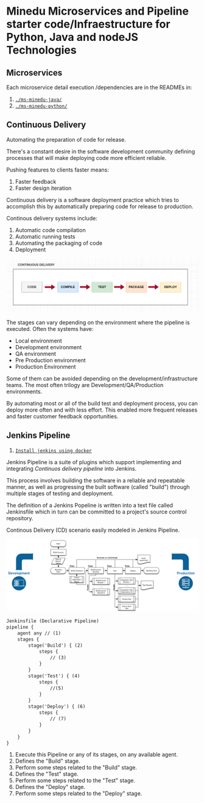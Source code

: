 <H1>Minedu Microservices and Pipeline starter code/Infraestructure for Python, Java and nodeJS Technologies</H1>

<H2>Microservices</H2>


Each microservice detail execution /dependencies are in the READMEs in:


1. [`./ms-minedu-java/`](./ms-minedu-java/README.md)
2. [`./ms-minedu-python/`](./ms-minedu-python/README.md)


<H2>Continuous Delivery</H2>

Automating the preparation of code for release.

There's a constant desire in the software development community defining processes that will make deploying code more efficient reliable. 

Pushing features to clients faster means:
<ol> 
  <li>Faster feedback</li> 
  <li>Faster design iteration</li>
</ol>

Continuous delivery is a software deployment practice which tries to accomplish this by automatically preparing code for release to production.

Continous delivery systems include:

<ol> 
  <li>Automatic code compilation</li> 
  <li>Automatic running tests</li>
  <li>Automating the packaging of code</li>
  <li>Deployment</li>
</ol>

![Continous Delivery](resources/images/image14.png "Continous Delivery")

The stages can vary depending on the environment where the pipeline is executed. Often the systems have:
<ul>
  <li>Local environment</li>
  <li>Development environment</li>
  <li>QA environment</li>
  <li>Pre Production environment</li>
  <li>Production Environment</li>
</ul>

Some of them can be avoided depending on the development/infrastructure teams. The most often trilogy are Development/QA/Production environments.

By automating most or all of the build test and deployment process, you can deploy more often and with less effort. This enabled more frequent releases and faster customer feedback opportunities.


<H2>Jenkins Pipeline</H2>


1. [`Install jenkins using docker`](resources/jenkins/README.md)


Jenkins Pipeline is a suite of plugins which support implementing and integrating <i>Continuos delivery pipeline</i> into Jenkins.

This process involves building the software in a reliable and repeatable manner, as well as progressing the built software (called "build") through multiple stages of testing and deployment.


The definition of a Jenkins Popeline is written into a text file called Jenkinsfile which in turn can be committed to a project's source control repository.


Continous Delivery (CD) scenario easily modeled in Jenkins Pipeline.

![Flowchart](resources/images/image15.png "Flowchart")


```
Jenkinsfile (Declarative Pipeline)
pipeline {
    agent any // (1)
    stages {
        stage('Build') { (2)
            steps {
                // (3) 
            }
        }
        stage('Test') { (4) 
            steps {
                //(5)
            }
        }
        stage('Deploy') { (6) 
            steps {
                // (7)
            }
        }
    }
}
```

<ol>
  <li>Execute this Pipeline or any of its stages, on any available agent.</li>
  <li>Defines the "Build" stage.</li>
  <li>	Perform some steps related to the "Build" stage.</li>
  <li>Defines the "Test" stage.</li>
  <li>	Perform some steps related to the "Test" stage.</li>
  <li>Defines the "Deploy" stage.</li>
  <li>Perform some steps related to the "Deploy" stage.</li>
</ol>

